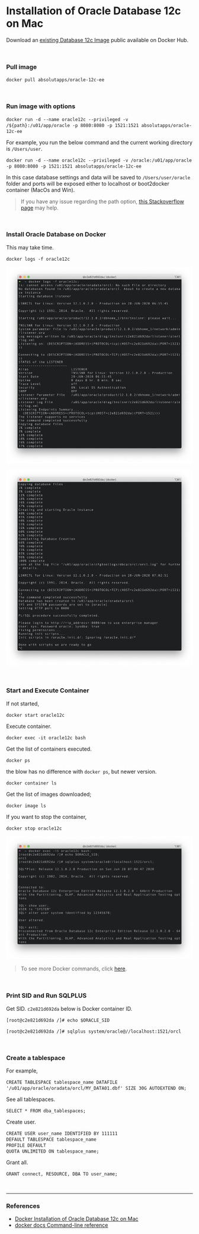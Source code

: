 # Installation of Oracle Database 12c on Mac

Download an [existing Database 12c Image](https://hub.docker.com/r/absolutapps/oracle-12c-ee) public available on Docker Hub.

<br>

### Pull image

```
docker pull absolutapps/oracle-12c-ee
```

<br>

### Run image with options

```
docker run -d --name oracle12c --privileged -v /${path}:/u01/app/oracle -p 8080:8080 -p 1521:1521 absolutapps/oracle-12c-ee
```

For example, you run the below command and the current working directory is `/Users/user`.

```
docker run -d --name oracle12c --privileged -v /oracle:/u01/app/oracle -p 8080:8080 -p 1521:1521 absolutapps/oracle-12c-ee
```

In this case database settings and data will be saved to `/Users/user/oracle` folder and ports will be exposed either to localhost or boot2docker container (MacOs and Win).

> If you have any issue regarding the path option, [this Stackoverflow page](https://stackoverflow.com/questions/45122459/docker-mounts-denied-the-paths-are-not-shared-from-os-x-and-are-not-known) may help.

<br>

### Install Oracle Database on Docker

This may take time.

```
docker logs -f oracle12c
```

![docker logs](./../../img/dockerLogs1.png)

![docker logs](./../../img/dockerLogs2.png)

<br>

### Start and Execute Container

If not started,

```
docker start oracle12c
```

Execute container.

```
docker exec -it oracle12c bash
```

Get the list of containers executed.

```
docker ps
```

the blow has no difference with `docker ps`, but newer version.

```
docker container ls
```

Get the list of images downloaded;

```
docker image ls
```

If you want to stop the container,

```
docker stop oracle12c
```

![docker logs](./../../img/dockerLogs3.png)

> To see more Docker commands, click [here](https://docs.docker.com/engine/reference/run/).

<br>

### Print SID and Run SQLPLUS

Get SID. `c2e821d692da` below is Docker container ID.

```
[root@c2e821d692da /]# echo $ORACLE_SID
```

```
[root@c2e821d692da /]# sqlplus system/oracle@//localhost:1521/orcl
```

<br>

### Create a tablespace

For example,

```
CREATE TABLESPACE tablespace_name DATAFILE '/u01/app/oracle/oradata/orcl/MY_DATA01.dbf' SIZE 30G AUTOEXTEND ON;
```

See all tablespaces.

```
SELECT * FROM dba_tablespaces;
```

Create user.

```
CREATE USER user_name IDENTIFIED BY 111111
DEFAULT TABLESPACE tablespace_name
PROFILE DEFAULT
QUOTA UNLIMITED ON tablespace_name;
```

Grant all.

```
GRANT connect, RESOURCE, DBA TO user_name;
```

<br>

---

### References

- [Docker Installation of Oracle Database 12c on Mac](https://oraclespin.com/2018/03/30/docker-installation-of-oracle-database-12c-on-mac/)
- [docker docs Command-line reference](https://docs.docker.com/engine/reference/run/)
